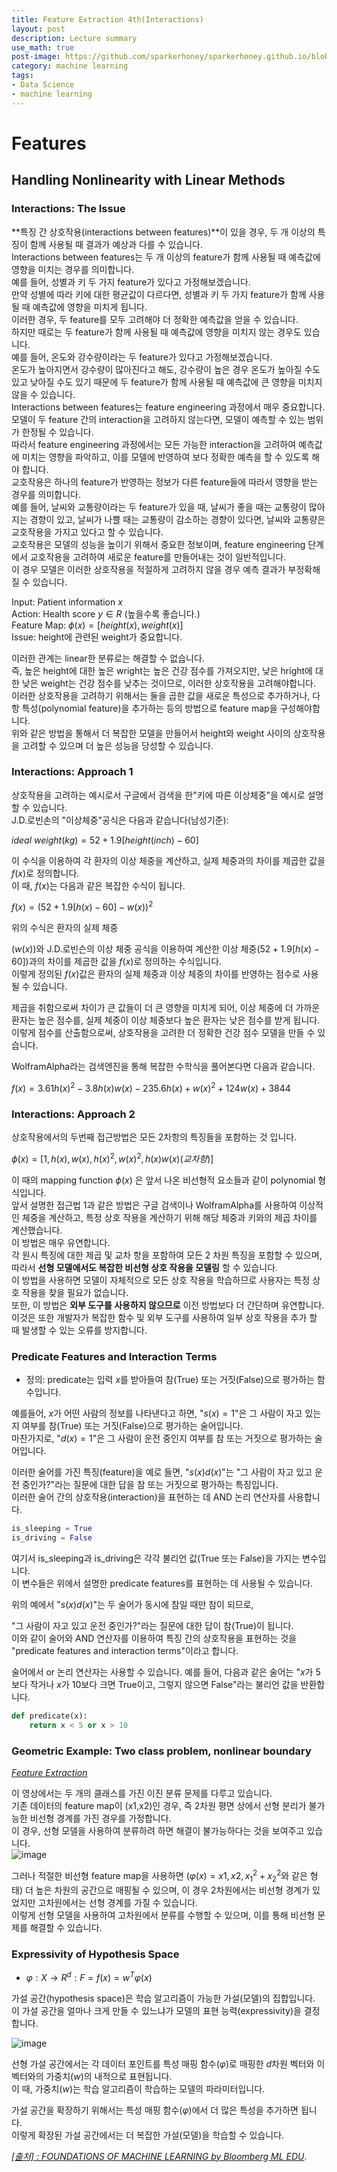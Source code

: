 ```yaml
---
title: Feature Extraction 4th(Interactions)
layout: post
description: Lecture summary
use_math: true
post-image: https://github.com/sparkerhoney/sparkerhoney.github.io/blob/master/_images/machine%20learning.png?raw=true
category: machine learning
tags:
- Data Science
- machine learning
---
```


# Features
## Handling Nonlinearity with Linear Methods

### Interactions: The Issue
**특징 간 상호작용(interactions between features)**이 있을 경우, 두 개 이상의 특징이 함께 사용될 때 결과가 예상과 다를 수 있습니다.<br>
Interactions between features는 두 개 이상의 feature가 함께 사용될 때 예측값에 영향을 미치는 경우를 의미합니다.<br>
예를 들어, 성별과 키 두 가지 feature가 있다고 가정해보겠습니다.<br>
만약 성별에 따라 키에 대한 평균값이 다르다면, 성별과 키 두 가지 feature가 함께 사용될 때 예측값에 영향을 미치게 됩니다.<br>
이러한 경우, 두 feature를 모두 고려해야 더 정확한 예측값을 얻을 수 있습니다.<br>
하지만 때로는 두 feature가 함께 사용될 때 예측값에 영향을 미치지 않는 경우도 있습니다.<br>
예를 들어, 온도와 강수량이라는 두 feature가 있다고 가정해보겠습니다.<br>
온도가 높아지면서 강수량이 많아진다고 해도, 강수량이 높은 경우 온도가 높아질 수도 있고 낮아질 수도 있기 때문에 두 feature가 함께 사용될 때 예측값에 큰 영향을 미치지 않을 수 있습니다.<br>
Interactions between features는 feature engineering 과정에서 매우 중요합니다.<br>
모델이 두 feature 간의 interaction을 고려하지 않는다면, 모델이 예측할 수 있는 범위가 한정될 수 있습니다.<br>
따라서 feature engineering 과정에서는 모든 가능한 interaction을 고려하여 예측값에 미치는 영향을 파악하고, 이를 모델에 반영하여 보다 정확한 예측을 할 수 있도록 해야 합니다.<br>
교호작용은 하나의 feature가 반영하는 정보가 다른 feature들에 따라서 영향을 받는 경우를 의미합니다.<br>
예를 들어, 날씨와 교통량이라는 두 feature가 있을 때, 날씨가 좋을 때는 교통량이 많아지는 경향이 있고, 날씨가 나쁠 때는 교통량이 감소하는 경향이 있다면, 날씨와 교통량은 교호작용을 가지고 있다고 할 수 있습니다.<br>
교호작용은 모델의 성능을 높이기 위해서 중요한 정보이며, feature engineering 단계에서 교호작용을 고려하여 새로운 feature를 만들어내는 것이 일반적입니다.<br>
이 경우 모델은 이러한 상호작용을 적절하게 고려하지 않을 경우 예측 결과가 부정확해질 수 있습니다.<br>

Input: Patient information $x$<br>
Action: Health score $y \in R$ (높을수록 좋습니다.)<br>
Feature Map: $\phi(x) = [height(x),weight(x)]$<br>
Issue: height에 관련된 weight가 중요합니다.<br>

이러한 관계는 linear한 분류로는 해결할 수 없습니다.<br>
즉, 높은 height에 대한 높은 wright는 높은 건강 점수를 가져오지만, 낮은 hright에 대한 낮은 weight는 건강 점수를 낮추는 것이므로, 이러한 상호작용을 고려해야합니다.<br>
이러한 상호작용을 고려하기 위해서는 둘을 곱한 값을 새로운 특성으로 추가하거나, 다항 특성(polynomial feature)을 추가하는 등의 방법으로 feature map을 구성해야합니다.<br>
위와 같은 방법을 통해서 더 복잡한 모델을 만들어서 height와 weight 사이의 상호작용을 고려할 수 있으며 더 높은 성능을 당성할 수 있습니다.<br>

### Interactions: Approach 1
상호작용을 고려하는 예시로서 구글에서 검색을 한"키에 따른 이상체중"을 예시로 설명할 수 있습니다.<br>
J.D.로빈손의 "이상체중"공식은 다음과 같습니다(남성기준):<br> 

$ideal\ weight(kg) = 52+1.9[height(inch)−60]$ <br>

이 수식을 이용하여 각 환자의 이상 체중을 계산하고, 실제 체중과의 차이를 제곱한 값을 $f(x)$로 정의합니다.<br>
이 때, $f(x)$는 다음과 같은 복잡한 수식이 됩니다.<br>

$f(x) = (52+1.9[h(x) −60]−w(x))^2$ <br>

위의 수식은 환자의 실제 체중

$(w(x))$와 J.D.로빈슨의 이상 체중 공식을 이용하여 계산한 이상 체중$(52+1.9[h(x) −60])$과의 차이를 제곱한 값을 $f(x)$로 정의하는 수식입니다.<br>
이렇게 정의된 $f(x)$값은 환자의 실제 체중과 이상 체중의 차이를 반영하는 점수로 사용될 수 있습니다.<br>

제곱을 취함으로써 차이가 큰 값들이 더 큰 영향을 미치게 되어, 이상 체중에 더 가까운 환자는 높은 점수를, 실제 체중이 이상 체중보다 높은 환자는 낮은 점수를 받게 됩니다.<br> 이렇게 점수를 산출함으로써, 상호작용을 고려한 더 정확한 건강 점수 모델을 만들 수 있습니다.<br>

WolframAlpha라는 검색엔진을 통해 복잡한 수학식을 풀어본다면 다음과 같습니다.<br>

$f (x) = 3.61h(x)^2 −3.8h(x)w(x) −235.6h(x) +w(x)^2 +124w(x) +3844$

### Interactions: Approach 2
상호작용에서의 두번째 접근방법은 모든 2차항의 특징들을 포함하는 것 입니다.<br>

$\phi(x) = [1,h(x),w(x),h(x)^2,w(x)^2, h(x)w(x)(교차 항)]$<br>

이 때의 mapping function $\phi(x)$ 은 앞서 나온 비선형적 요소들과 같이 polynomial 형식입니다.<br>
앞서 설명한 접근법 1과 같은 방법은 구글 검색이나 WolframAlpha를 사용하여 이상적인 체중을 계산하고, 특정 상호 작용을 계산하기 위해 해당 체중과 키와의 제곱 차이를 계산했습니다.<br>
이 방법은 매우 유연합니다.<br>
각 원시 특징에 대한 제곱 및 교차 항을 포함하여 모든 2 차원 특징을 포함할 수 있으며, 따라서 **선형 모델에서도 복잡한 비선형 상호 작용을 모델링** 할 수 있습니다.<br>
이 방법을 사용하면 모델이 자체적으로 모든 상호 작용을 학습하므로 사용자는 특정 상호 작용을 찾을 필요가 없습니다.<br>
또한, 이 방법은 **외부 도구를 사용하지 않으므로** 이전 방법보다 더 간단하며 유연합니다.<br> 이것은 또한 개발자가 복잡한 함수 및 외부 도구를 사용하여 일부 상호 작용을 추가 할 때 발생할 수 있는 오류를 방지합니다.<br>

### Predicate Features and Interaction Terms
- 정의: predicate는 입력 $x$를 받아들여 참(True) 또는 거짓(False)으로 평가하는 함수입니다.

예를들어, $x$가 어떤 사람의 정보를 나타낸다고 하면, "$s(x) = 1$"은 그 사람이 자고 있는지 여부를 참(True) 또는 거짓(False)으로 평가하는 술어입니다.<br>
마찬가지로, "$d(x) = 1$"은 그 사람이 운전 중인지 여부를 참 또는 거짓으로 평가하는 술어입니다.<br>

이러한 술어를 가진 특징(feature)을 예로 들면, "$s(x)d(x)$"는 "그 사람이 자고 있고 운전 중인가?"라는 질문에 대한 답을 참 또는 거짓으로 평가하는 특징입니다.<br>
이러한 술어 간의 상호작용(interaction)을 표현하는 데 AND 논리 연산자를 사용합니다.<br>

```python
is_sleeping = True
is_driving = False
```

여기서 is_sleeping과 is_driving은 각각 불리언 값(True 또는 False)을 가지는 변수입니다.<br>
이 변수들은 위에서 설명한 predicate features를 표현하는 데 사용될 수 있습니다.

위의 예에서 "$s(x)d(x)$"는 두 술어가 동시에 참일 때만 참이 되므로,

 "그 사람이 자고 있고 운전 중인가?"라는 질문에 대한 답이 참(True)이 됩니다.<br>
이와 같이 술어와 AND 연산자를 이용하여 특징 간의 상호작용을 표현하는 것을 "predicate features and interaction terms"이라고 합니다.<br>

술어에서 or 논리 연산자는 사용할 수 있습니다. 예를 들어, 다음과 같은 술어는 "$x$가 5보다 작거나 $x$가 10보다 크면 True이고, 그렇지 않으면 False"라는 불리언 값을 반환합니다.

```python
def predicate(x):
    return x < 5 or x > 10
```
### Geometric Example: Two class problem, nonlinear boundary
[*Feature Extraction*](http://youtu.be/3liCbRZPrZA)

이 영상에서는 두 개의 클래스를 가진 이진 분류 문제를 다루고 있습니다.<br>
기존 데이터의 feature map이 (x1,x2)인 경우, 즉 2차원 평면 상에서 선형 분리가 불가능한 비선형 경계를 가진 경우를 가정합니다.<br> 
이 경우, 선형 모델을 사용하여 분류하려 하면 해결이 불가능하다는 것을 보여주고 있습니다.<br>
![image](https://user-images.githubusercontent.com/108461006/220605445-3ebec93e-cb2d-4565-a52b-0637728afba7.png)

그러나 적절한 비선형 feature map을 사용하면 ($φ(x) = x1, x2, x_1^2 + x_2^2$와 같은 형태) 더 높은 차원의 공간으로 매핑될 수 있으며, 이 경우 2차원에서는 비선형 경계가 있었지만 고차원에서는 선형 경계를 가질 수 있습니다.<br>
이렇게 선형 모델을 사용하여 고차원에서 분류를 수행할 수 있으며, 이를 통해 비선형 문제를 해결할 수 있습니다.<br>

### Expressivity of Hypothesis Space
- $φ : X → R^d: F ={f (x) = w^Tφ(x)}$<br>

가설 공간(hypothesis space)은 학습 알고리즘이 가능한 가설(모델)의 집합입니다.<br>
이 가설 공간을 얼마나 크게 만들 수 있느냐가 모델의 표현 능력(expressivity)을 결정합니다.<br>

![image](https://user-images.githubusercontent.com/108461006/220607091-bb0017bb-48c6-4d5e-8c94-b0e64e2712c2.png)

선형 가설 공간에서는 각 데이터 포인트를 특성 매핑 함수$(φ)$로 매핑한 $d$차원 벡터와 이 벡터와의 가중치$(w)$의 내적으로 표현됩니다.<br>
이 때, 가중치$(w)$는 학습 알고리즘이 학습하는 모델의 파라미터입니다.<br>

가설 공간을 확장하기 위해서는 특성 매핑 함수$(φ)$에서 더 많은 특성을 추가하면 됩니다. <br>
이렇게 확장된 가설 공간에서는 더 복잡한 가설(모델)을 학습할 수 있습니다.<br>


[*[출처] : FOUNDATIONS OF MACHINE LEARNING by Bloomberg ML EDU*](https://bloomberg.github.io/foml/#home).